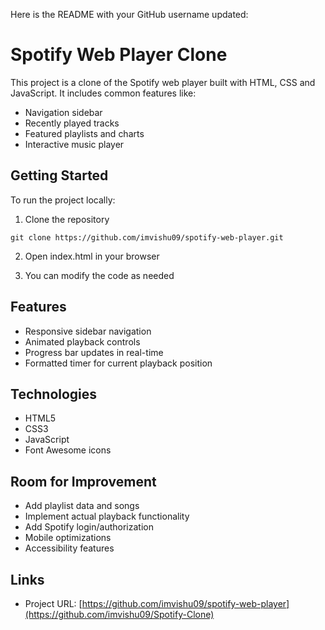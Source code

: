 Here is the README with your GitHub username updated:

# Spotify Web Player Clone

This project is a clone of the Spotify web player built with HTML, CSS and JavaScript. It includes common features like:

- Navigation sidebar  
- Recently played tracks
- Featured playlists and charts
- Interactive music player

## Getting Started

To run the project locally:

1. Clone the repository

```
git clone https://github.com/imvishu09/spotify-web-player.git
``` 

2. Open index.html in your browser

3. You can modify the code as needed

## Features

- Responsive sidebar navigation
- Animated playback controls
- Progress bar updates in real-time  
- Formatted timer for current playback position

## Technologies

- HTML5
- CSS3
- JavaScript
- Font Awesome icons

## Room for Improvement

- Add playlist data and songs
- Implement actual playback functionality
- Add Spotify login/authorization
- Mobile optimizations
- Accessibility features

## Links

- Project URL: [https://github.com/imvishu09/spotify-web-player](https://github.com/imvishu09/Spotify-Clone)
